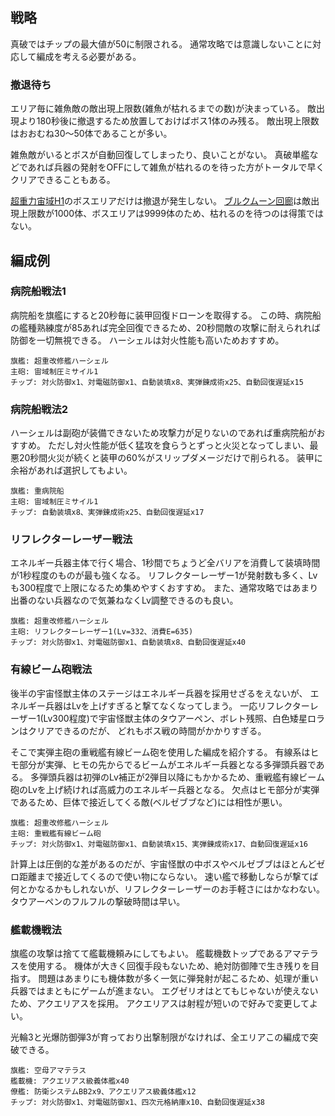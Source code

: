 ## 戦略

真破ではチップの最大値が50に制限される。
通常攻略では意識しないことに対応して編成を考える必要がある。

### 撤退待ち

エリア毎に雑魚敵の敵出現上限数(雑魚が枯れるまでの数)が決まっている。
敵出現より180秒後に撤退するため放置しておけばボス1体のみ残る。
敵出現上限数はおおむね30～50体であることが多い。

雑魚敵がいるとボスが自動回復してしまったり、良いことがない。
真破単艦などであれば兵器の発射をOFFにして雑魚が枯れるのを待った方がトータルで早くクリアできることもある。

[超重力宙域H1](https://zenuas.github.io/ssrpg/%E8%B6%85%E9%87%8D%E5%8A%9B%E5%AE%99%E5%9F%9FH1.html)のボスエリアだけは撤退が発生しない。
[ブルクムーン回廊](https://zenuas.github.io/ssrpg/%E3%83%96%E3%83%AB%E3%82%AF%E3%83%A0%E3%83%BC%E3%83%B3%E5%9B%9E%E5%BB%8A.html)は敵出現上限数が1000体、ボスエリアは9999体のため、枯れるのを待つのは得策ではない。

## 編成例

### 病院船戦法1

病院船を旗艦にすると20秒毎に装甲回復ドローンを取得する。
この時、病院船の艦種熟練度が85あれば完全回復できるため、20秒間敵の攻撃に耐えられれば防御を一切無視できる。
ハーシェルは対火性能も高いためおすすめ。

```
旗艦: 超重改修艦ハーシェル
主砲: 宙域制圧ミサイル1
チップ: 対火防御x1、対電磁防御x1、自動装填x8、実弾錬成術x25、自動回復遅延x15
```

### 病院船戦法2

ハーシェルは副砲が装備できないため攻撃力が足りないのであれば重病院船がおすすめ。
ただし対火性能が低く猛攻を食らうとずっと火災となってしまい、最悪20秒間火災が続くと装甲の60%がスリップダメージだけで削られる。
装甲に余裕があれば選択してもよい。

```
旗艦: 重病院船
主砲: 宙域制圧ミサイル1
チップ: 自動装填x8、実弾錬成術x25、自動回復遅延x17
```

### リフレクターレーザー戦法

エネルギー兵器主体で行く場合、1秒間でちょうど全バリアを消費して装填時間が1秒程度のものが最も強くなる。
リフレクターレーザー1が発射数も多く、Lvも300程度で上限になるため集めやすくおすすめ。
また、通常攻略ではあまり出番のない兵器なので気兼ねなくLv調整できるのも良い。

```
旗艦: 超重改修艦ハーシェル
主砲: リフレクターレーザー1(Lv=332、消費E=635)
チップ: 対火防御x1、対電磁防御x1、自動装填x8、自動回復遅延x40
```

### 有線ビーム砲戦法

後半の宇宙怪獣主体のステージはエネルギー兵器を採用せざるをえないが、
エネルギー兵器はLvを上げすぎると撃てなくなってしまう。
一応リフレクターレーザー1(Lv300程度)で宇宙怪獣主体のタウアーペン、ボレト残照、白色矮星ロランはクリアできるのだが、
どれもボス戦の時間がかかりすぎる。

そこで実弾主砲の重戦艦有線ビーム砲を使用した編成を紹介する。
有線系はヒモ部分が実弾、ヒモの先からでるビームがエネルギー兵器となる多弾頭兵器である。
多弾頭兵器は初弾のLv補正が2弾目以降にもかかるため、重戦艦有線ビーム砲のLvを上げ続ければ高威力のエネルギー兵器となる。
欠点はヒモ部分が実弾であるため、巨体で接近してくる敵(ベルゼブブなど)には相性が悪い。

```
旗艦: 超重改修艦ハーシェル
主砲: 重戦艦有線ビーム砲
チップ: 対火防御x1、対電磁防御x1、自動装填x15、実弾錬成術x17、自動回復遅延x16
```

計算上は圧倒的な差があるのだが、宇宙怪獣の中ボスやベルゼブブはほとんどゼロ距離まで接近してくるので使い物にならない。
速い艦で移動しならが撃てば何とかなるかもしれないが、リフレクターレーザーのお手軽さにはかなわない。
タウアーペンのフルフルの撃破時間は早い。

### 艦載機戦法

旗艦の攻撃は捨てて艦載機頼みにしてもよい。
艦載機数トップであるアマテラスを使用する。
機体が大きく回復手段もないため、絶対防御陣で生き残りを目指す。
問題はあまりにも機体数が多く一気に弾発射が起こるため、処理が重い兵器ではまともにゲームが進まない。
エグゼリオはとてもじゃないが使えないため、アクエリアスを採用。
アクエリアスは射程が短いので好みで変更してよい。

光輪3と光爆防御弾3が育っており出撃制限がなければ、全エリアこの編成で突破できる。

```
旗艦: 空母アマテラス
艦載機: アクエリアス級義体艦x40
僚艦: 防衛システムBB2x9、アクエリアス級義体艦x12
チップ: 対火防御x1、対電磁防御x1、四次元格納庫x10、自動回復遅延x38
```
